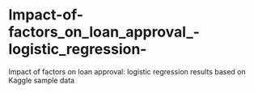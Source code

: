 # Impact-of-factors_on_loan_approval_-logistic_regression-
Impact of factors on loan approval: logistic regression results based on Kaggle sample data
